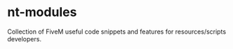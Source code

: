 # nt-modules
Collection of FiveM useful code snippets and features for resources/scripts developers.

